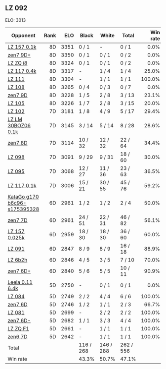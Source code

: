## LZ 092 ##

ELO: 3013

Opponent | Rank | ELO | Black | White | Total | Win rate
---------|-----:|----:|-------|-------|-------|-------:
[LZ 157 0.1k](LZ%20157%200.1k.md) | 8D | 3351 | 0 / 1 | - | 0 / 1 | 0.0%
[zen7 9D+](zen7%209D+.md) | 8D | 3350 | 0 / 1 | 0 / 1 | 0 / 2 | 0.0%
[LZ ZQ i8](LZ%20ZQ%20i8.md) | 8D | 3324 | 0 / 1 | 0 / 1 | 0 / 2 | 0.0%
[LZ 117 0.4k](LZ%20117%200.4k.md) | 8D | 3317 | - | 1 / 4 | 1 / 4 | 25.0%
[LZ 111](LZ%20111.md) | 8D | 3304 | - | 1 / 1 | 1 / 1 | 100.0%
[LZ 108](LZ%20108.md) | 8D | 3265 | 0 / 4 | 0 / 3 | 0 / 7 | 0.0%
[zen7 9D](zen7%209D.md) | 8D | 3228 | 1 / 5 | 2 / 8 | 3 / 13 | 23.1%
[LZ 105](LZ%20105.md) | 8D | 3226 | 1 / 7 | 2 / 8 | 3 / 15 | 20.0%
[LZ 102](LZ%20102.md) | 7D | 3181 | 1 / 8 | 4 / 9 | 5 / 17 | 29.4%
[LZ LM 30BOZ06 0.1k](LZ%20LM%2030BOZ06%200.1k.md) | 7D | 3145 | 3 / 14 | 5 / 14 | 8 / 28 | 28.6%
[zen7 8D](zen7%208D.md) | 7D | 3114 | 10 / 32 | 12 / 32 | 22 / 64 | 34.4%
[LZ 098](LZ%20098.md) | 7D | 3091 | 9 / 29 | 9 / 31 | 18 / 60 | 30.0%
[LZ 095](LZ%20095.md) | 7D | 3068 | 12 / 27 | 11 / 36 | 23 / 63 | 36.5%
[LZ 117 0.1k](LZ%20117%200.1k.md) | 7D | 3006 | 15 / 21 | 30 / 55 | 45 / 76 | 59.2%
[KataGo g170 b6c96-s175395328](KataGo%20g170%20b6c96-s175395328.md) | 6D | 2961 | 1 / 2 | 1 / 2 | 2 / 4 | 50.0%
[zen7 7D](zen7%207D.md) | 6D | 2961 | 24 / 51 | 22 / 31 | 46 / 82 | 56.1%
[LZ 157 0.025k](LZ%20157%200.025k.md) | 6D | 2959 | 18 / 30 | 18 / 30 | 36 / 60 | 60.0%
[LZ 091](LZ%20091.md) | 6D | 2847 | 8 / 9 | 8 / 9 | 16 / 18 | 88.9%
[LZ 6b2h](LZ%206b2h.md) | 6D | 2846 | 4 / 5 | 3 / 5 | 7 / 10 | 70.0%
[zen7 6D+](zen7%206D+.md) | 6D | 2840 | 5 / 6 | 5 / 5 | 10 / 11 | 90.9%
[Leela 0.11 6.4k](Leela%200.11%206.4k.md) | 5D | 2750 | - | 0 / 1 | 0 / 1 | 0.0%
[LZ 084](LZ%20084.md) | 5D | 2749 | 2 / 2 | 4 / 4 | 6 / 6 | 100.0%
[zen7 6D](zen7%206D.md) | 5D | 2746 | 1 / 2 | 1 / 1 | 2 / 3 | 66.7%
[LZ 081](LZ%20081.md) | 5D | 2699 | - | 2 / 2 | 2 / 2 | 100.0%
[zen7 6D-](zen7%206D-.md) | 5D | 2682 | 1 / 1 | 3 / 3 | 4 / 4 | 100.0%
[LZ ZQ F1](LZ%20ZQ%20F1.md) | 5D | 2661 | - | 1 / 1 | 1 / 1 | 100.0%
[zen6 7D](zen6%207D.md) | 5D | 2642 | - | 1 / 1 | 1 / 1 | 100.0%
Total | | | 116 / 268 | 146 / 288 | 262 / 556 | 
Win rate| | | 43.3% | 50.7% | 47.1% | 
